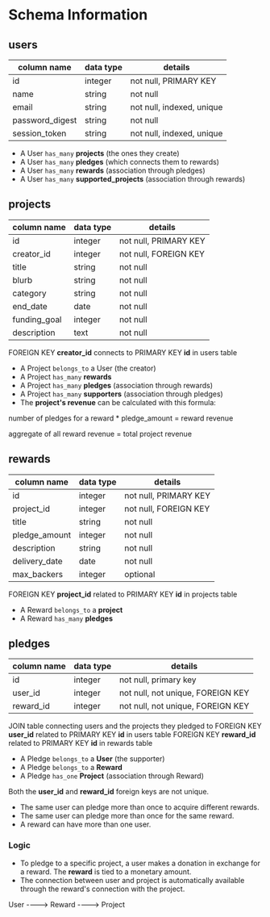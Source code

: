 # Schema Information

## users

| column name     | data type | details                   |
|-----------------|-----------|---------------------------|
| id              | integer   | not null, PRIMARY KEY     |
| name            | string    | not null                  |
| email           | string    | not null, indexed, unique |
| password_digest | string    | not null                  |
| session_token   | string    | not null, indexed, unique |

- A User `has_many` **projects** (the ones they create)
- A User `has_many` **pledges** (which connects them to rewards)
- A User `has_many` **rewards** (association through pledges)
- A User `has_many` **supported_projects** (association through rewards)

## projects

| column name         | data type | details               |
|---------------------|-----------|-----------------------|
| id                  | integer   | not null, PRIMARY KEY |
| creator_id          | integer   | not null, FOREIGN KEY |
| title               | string    | not null              |
| blurb               | string    | not null              |
| category            | string    | not null              |
| end_date            | date      | not null              |
| funding_goal        | integer   | not null              |
| description         | text      | not null              |

FOREIGN KEY **creator_id** connects to PRIMARY KEY **id** in users table

- A Project `belongs_to` a User (the creator)
- A Project `has_many` **rewards**
- A Project `has_many` **pledges** (association through rewards)
- A Project `has_many` **supporters** (association through pledges)
- The **project's revenue** can be calculated with this formula:

number of pledges for a reward * pledge_amount = reward revenue

aggregate of all reward revenue = total project revenue

## rewards

| column name   | data type | details               |
|---------------|-----------|-----------------------|
| id            | integer   | not null, PRIMARY KEY |
| project_id    | integer   | not null, FOREIGN KEY |
| title         | string    | not null              |
| pledge_amount | integer   | not null              |
| description   | string    | not null              |
| delivery_date | date      | not null              |
| max_backers   | integer   | optional              |

FOREIGN KEY **project_id** related to PRIMARY KEY **id** in projects table

- A Reward `belongs_to` a **project**
- A Reward `has_many` **pledges**

## pledges

| column name | data type | details                           |
|-------------|-----------|-----------------------------------|
| id          | integer   | not null, primary key             |
| user_id     | integer   | not null, not unique, FOREIGN KEY |
| reward_id   | integer   | not null, not unique, FOREIGN KEY |

JOIN table connecting users and the projects they pledged to
FOREIGN KEY **user_id** related to PRIMARY KEY **id** in users table
FOREIGN KEY **reward_id** related to PRIMARY KEY **id** in rewards table

- A Pledge `belongs_to` a **User** (the supporter)
- A Pledge `belongs_to` a **Reward**
- A Pledge `has_one` **Project** (association through Reward)

Both the **user_id** and **reward_id** foreign keys are not unique.

- The same user can pledge more than once to acquire different rewards.
- The same user can pledge more than once for the same reward.
- A reward can have more than one user.

### Logic

- To pledge to a specific project, a user makes a donation in exchange for a reward. The **reward** is tied to a monetary amount.
- The connection between user and project is automatically available through the reward's connection with the project.

User ---->  Reward ----> Project
